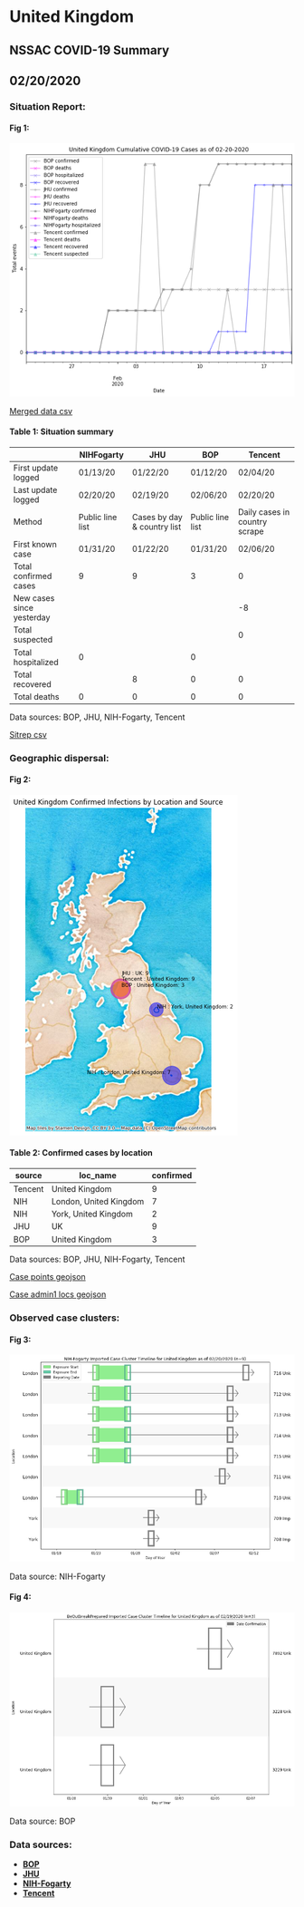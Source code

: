 # United Kingdom
## NSSAC COVID-19 Summary
## 02/20/2020



### Situation Report:
#### Fig 1:
![United Kingdom cases](../merged_histories/United_Kingdom_merged_histories.png)

[Merged data csv](https://github.com/SchlittDataSci/SchlittDataSci.github.io/blob/master/data/tables/United_Kingdom_merged_daily.csv)

#### Table 1: Situation summary


|                           | NIHFogarty       | JHU                         | BOP              | Tencent                       |
|---------------------------|------------------|-----------------------------|------------------|-------------------------------|
| First update logged       | 01/13/20         | 01/22/20                    | 01/12/20         | 02/04/20                      |
| Last update logged        | 02/20/20         | 02/19/20                    | 02/06/20         | 02/20/20                      |
| Method                    | Public line list | Cases by day & country list | Public line list | Daily cases in country scrape |
| First known case          | 01/31/20         | 01/22/20                    | 01/31/20         | 02/06/20                      |
| Total confirmed cases     | 9                | 9                           | 3                | 0                             |
| New cases since yesterday |                  |                             |                  | -8                            |
| Total suspected           |                  |                             |                  | 0                             |
| Total hospitalized        | 0                |                             | 0                |                               |
| Total recovered           |                  | 8                           | 0                | 0                             |
| Total deaths              | 0                | 0                           | 0                | 0                             |

Data sources: BOP, JHU, NIH-Fogarty, Tencent


[Sitrep csv](https://github.com/SchlittDataSci/SchlittDataSci.github.io/blob/master/data/tables/United_Kingdom_sitrep.csv)

### Geographic dispersal:
#### Fig 2:
![United Kingdom mapped](../case_locs/United_Kingdom_case_locs.png)

#### Table 2: Confirmed cases by location


| source   | loc_name               |   confirmed |
|----------|------------------------|-------------|
| Tencent  | United Kingdom         |           9 |
| NIH      | London, United Kingdom |           7 |
| NIH      | York, United Kingdom   |           2 |
| JHU      | UK                     |           9 |
| BOP      | United Kingdom         |           3 |

Data sources: BOP, JHU, NIH-Fogarty, Tencent


[Case points geojson](https://github.com/SchlittDataSci/SchlittDataSci.github.io/blob/master/data/shapes/United_Kingdom_case_locs.geojson)

[Case admin1 locs geojson](https://github.com/SchlittDataSci/SchlittDataSci.github.io/blob/master/data/shapes/United_Kingdom_admin1_locs.geojson)

### Observed case clusters:
#### Fig 3:
![United Kingdom cases](../cluster_analysis/United_Kingdom_imported_cases_NIHFogarty.png)



Data source: NIH-Fogarty


#### Fig 4:
![United Kingdom cases](../cluster_analysis/United_Kingdom_imported_cases_BOP.png)



Data source: BOP


### Data sources:
* **[BOP](https://github.com/beoutbreakprepared/nCoV2019)**
* **[JHU](https://github.com/CSSEGISandData/COVID-19)** 
* **[NIH-Fogarty](https://docs.google.com/spreadsheets/d/1jS24DjSPVWa4iuxuD4OAXrE3QeI8c9BC1hSlqr-NMiU/edit#gid=1187587451)** 
* **[Tencent](https://news.qq.com/zt2020/page/feiyan.htm)** 

<!-- Global site tag (gtag.js) - Google Analytics -->
<script async src="https://www.googletagmanager.com/gtag/js?id=UA-158816269-1"></script>
<script>
  window.dataLayer = window.dataLayer || [];
  function gtag(){dataLayer.push(arguments);}
  gtag('js', new Date());

  gtag('config', 'UA-158816269-1');
</script>